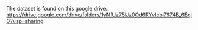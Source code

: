 The dataset is found on this google drive.
https://drive.google.com/drive/folders/1yNfUz75lJz0Od6RYvlcbi7674B_6EqlO?usp=sharing
